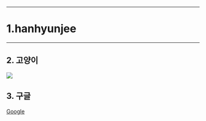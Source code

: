 ***
# 1.hanhyunjee
***
## 2. 고양이
![](D:\hhj_data\home_work\CAT.jpg)

## 3. 구글
<a href=https://www.google.co.kr/>Google</a>
